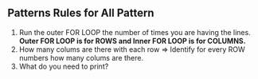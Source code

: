 <h2> Patterns Rules for All Pattern </h2>

<ol>
<li> Run the outer FOR LOOP the number of times you are having the lines. <b>Outer FOR LOOP is for ROWS and Inner FOR LOOP is for COLUMNS.</b> </li>
<li> How many colums are there with each row => Identify for every ROW numbers how many colums are there. </li>
<li> What do you need to print? </li>
</ol>
